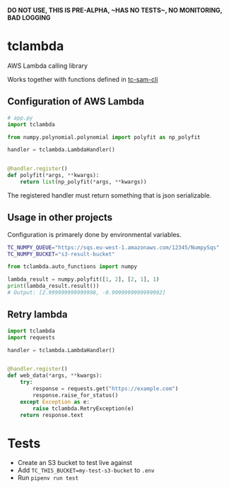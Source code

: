 **DO NOT USE, THIS IS PRE-ALPHA, ~HAS NO TESTS~, NO MONITORING, BAD LOGGING**

# tclambda
AWS Lambda calling library

Works together with functions defined in [tc-sam-cli](https://pypi.org/project/tc-sam-cli/)

## Configuration of AWS Lambda

```python
# app.py
import tclambda

from numpy.polynomial.polynomial import polyfit as np_polyfit

handler = tclambda.LambdaHandler()


@handler.register()
def polyfit(*args, **kwargs):
    return list(np_polyfit(*args, **kwargs))
```

The registered handler must return something that is json serializable.


## Usage in other projects

Configuration is primarely done by environmental variables.

```sh
TC_NUMPY_QUEUE="https://sqs.eu-west-1.amazonaws.com/12345/NumpySqs"
TC_NUMPY_BUCKET="s3-result-bucket"
```

```python
from tclambda.auto_functions import numpy

lambda_result = numpy.polyfit([1, 2], [2, 1], 1)
print(lambda_result.result())
# Output: [2.999999999999998, -0.9999999999999992]
```


## Retry lambda

```python
import tclambda
import requests

handler = tclambda.LambdaHandler()


@handler.register()
def web_data(*args, **kwargs):
    try:
        response = requests.get("https://example.com")
        response.raise_for_status()
    except Exception as e:
        raise tclambda.RetryException(e)
    return response.text
```


# Tests

- Create an S3 bucket to test live against
- Add `TC_THIS_BUCKET=my-test-s3-bucket` to `.env`
- Run `pipenv run test`
